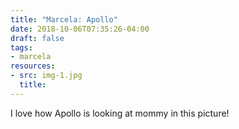 ```yaml
---
title: "Marcela: Apollo"
date: 2018-10-06T07:35:26-04:00
draft: false
tags:
- marcela
resources:
- src: img-1.jpg
  title:
---
```


I love how Apollo is looking at mommy in this picture!
